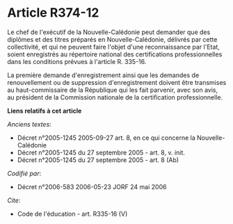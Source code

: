 # Article R374-12

Le chef de l'exécutif de la Nouvelle-Calédonie peut demander que des diplômes et des titres préparés en Nouvelle-Calédonie,
délivrés par cette collectivité, et qui ne peuvent faire l'objet d'une reconnaissance par l'Etat, soient enregistrés au
répertoire national des certifications professionnelles dans les conditions prévues à l'article R. 335-16. 

La première demande d'enregistrement ainsi que les demandes de renouvellement ou de suppression d'enregistrement doivent être
transmises au haut-commissaire de la République qui les fait parvenir, avec son avis, au président de la Commission nationale
de la certification professionnelle.

**Liens relatifs à cet article**

_Anciens textes_:

  - Décret n°2005-1245 2005-09-27 art. 8, en ce qui concerne la Nouvelle- Calédonie
  - Décret n°2005-1245 du 27 septembre 2005 - art. 8, v. init.
  - Décret n°2005-1245 du 27 septembre 2005 - art. 8 (Ab)

_Codifié par_:

  - Décret n°2006-583 2006-05-23 JORF 24 mai 2006

_Cite_:

  - Code de l'éducation - art. R335-16 (V)
